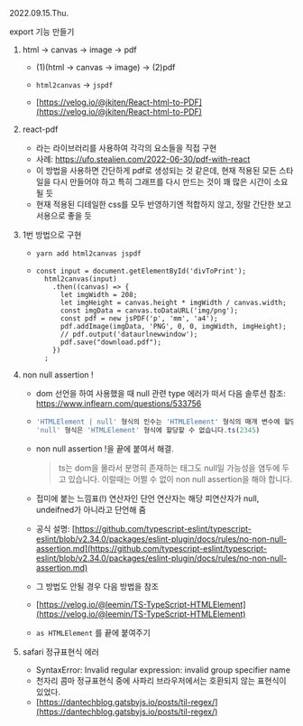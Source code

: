 2022.09.15.Thu.

export 기능 만들기

1. html -> canvas -> image -> pdf

   - (1)(html → canvas → image) → (2)pdf

   - `html2canvas` → `jspdf`
   - [https://velog.io/@jkiten/React-html-to-PDF](https://velog.io/@jkiten/React-html-to-PDF)

2. react-pdf

   - 라는 라이브러리를 사용하여 각각의 요소들을 직접 구현
   - 사례: https://ufo.stealien.com/2022-06-30/pdf-with-react
   - 이 방법을 사용하면 간단하게 pdf로 생성되는 것 같은데, 현재 적용된 모든 스타일을 다시 만들어야 하고 특히 그래프를 다시 만드는 것이 꽤 많은 시간이 소요될 듯
   - 현재 적용된 디테일한 css를 모두 반영하기엔 적합하지 않고, 정말 간단한 보고서용으로 좋을 듯

3. 1번 방법으로 구현

   - `yarn add html2canvas jspdf`
   - ```javascscript
     const input = document.getElementById('divToPrint');
       html2canvas(input)
         .then((canvas) => {
           let imgWidth = 208;
           let imgHeight = canvas.height * imgWidth / canvas.width;
           const imgData = canvas.toDataURL('img/png');
           const pdf = new jsPDF('p', 'mm', 'a4');
           pdf.addImage(imgData, 'PNG', 0, 0, imgWidth, imgHeight);
           // pdf.output('dataurlnewwindow');
           pdf.save("download.pdf");
         })
       ;
     ```

4. non null assertion !

   - dom 선언을 하여 사용했을 때 null 관련 type 에러가 떠서 다음 솔루션 참조: https://www.inflearn.com/questions/533756
   - ```jsx
     'HTMLElement | null' 형식의 인수는 'HTMLElement' 형식의 매개 변수에 할당될 수 없습니다.
     'null' 형식은 'HTMLElement' 형식에 할당할 수 없습니다.ts(2345)
     ```

   - non null assertion !을 끝에 붙여서 해결.
     > ts는 dom을 몰라서 분명히 존재하는 태그도 null일 가능성을 염두에 두고 있습니다. 이럴때는 어쩔 수 없이 non null assertion을 해야 합니다.
   - 접미에 붙는 느낌표(!) 연산자인 단언 연산자는 해당 피연산자가 null, undeifned가 아니라고 단언해 줌

   - 공식 설명:
     [https://github.com/typescript-eslint/typescript-eslint/blob/v2.34.0/packages/eslint-plugin/docs/rules/no-non-null-assertion.md](https://github.com/typescript-eslint/typescript-eslint/blob/v2.34.0/packages/eslint-plugin/docs/rules/no-non-null-assertion.md)
   - 그 방법도 안될 경우 다음 방법을 참조

   - [https://velog.io/@leemin/TS-TypeScript-HTMLElement](https://velog.io/@leemin/TS-TypeScript-HTMLElement)

   - `as HTMLElement` 를 끝에 붙여주기

5. safari 정규표현식 에러

   - SyntaxError: Invalid regular expression: invalid group specifier name
   - 천자리 콤마 정규표현식 중에 사파리 브라우저에서는 호환되지 않는 표현식이 있었다.
   - [https://dantechblog.gatsbyjs.io/posts/til-regex/](https://dantechblog.gatsbyjs.io/posts/til-regex/)
